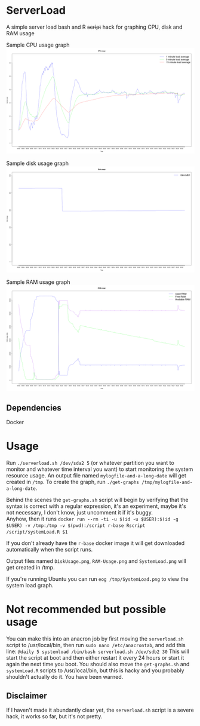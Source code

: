 # ServerLoad
A simple server load bash and R ~~script~~ hack for graphing CPU, disk and RAM usage

Sample CPU usage graph
![Disk-graph](https://raw.githubusercontent.com/oskarvid/ServerLoad/master/.SystemLoad.png)

Sample disk usage graph
![Disk-graph](https://raw.githubusercontent.com/oskarvid/ServerLoad/master/.DiskUsage.png)

Sample RAM usage graph
![Disk-graph](https://raw.githubusercontent.com/oskarvid/ServerLoad/master/.RAM-Usage.png)


## Dependencies
Docker

# Usage
Run `./serverload.sh /dev/sda2 5` (or whatever partition you want to monitor and whatever time interval you want) to start monitoring the system resource usage. An output file named `mylogfile-and-a-long-date` will get created in `/tmp`.
To create the graph, run `./get-graphs /tmp/mylogfile-and-a-long-date`.

Behind the scenes the `get-graphs.sh` script will begin by verifying that the syntax is correct with a regular expression, 
it's an experiment, maybe it's not necessary, I don't know, just uncomment it if it's buggy.  
Anyhow, then it runs 
`docker run --rm -ti -u $(id -u $USER):$(id -g $USER) -v /tmp:/tmp -v $(pwd):/script r-base Rscript /script/systemLoad.R $1`

If you don't already have the `r-base` docker image it will get downloaded automatically when the script runs.

Output files named `DiskUsage.png`, `RAM-Usage.png` and `SystemLoad.png` will get created in /tmp.

If you're running Ubuntu you can run `eog /tmp/SystemLoad.png` to view the system load graph.

# Not recommended but possible usage
You can make this into an anacron job by first moving the `serverload.sh` script to /usr/local/bin, 
then run `sudo nano /etc/anacrontab`, and add this line: `@daily 5 systemload /bin/bash serverload.sh /dev/sdb2 30`
This will start the script at boot and then either restart it every 24 hours or start it again the next time you boot.
You should also move the `get-graphs.sh` and `systemLoad.R` scripts to /usr/local/bin, but this is hacky and you probably shouldn't actually do it. You have been warned.

## Disclaimer
If I haven't made it abundantly clear yet, the `serverload.sh` script is a severe hack, it works so far, but it's not pretty.
